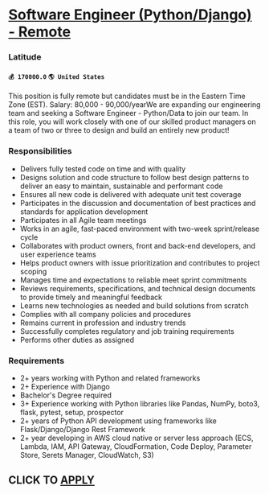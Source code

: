 # [Software Engineer (Python/Django) - Remote](https://www.remotewlb.com/apply/software-engineer-python-django-remote)  
### Latitude  
#### `💰 170000.0` `🌎 United States`  
This position is fully remote but candidates must be in the Eastern Time Zone (EST). Salary: 80,000 - 90,000/yearWe are expanding our engineering team and seeking a Software Engineer - Python/Data to join our team. In this role, you will work closely with one of our skilled product managers on a team of two or three to design and build an entirely new product!

### Responsibilities

  * Delivers fully tested code on time and with quality
  * Designs solution and code structure to follow best design patterns to deliver an easy to maintain, sustainable and performant code
  * Ensures all new code is delivered with adequate unit test coverage
  * Participates in the discussion and documentation of best practices and standards for application development
  * Participates in all Agile team meetings
  * Works in an agile, fast-paced environment with two-week sprint/release cycle
  * Collaborates with product owners, front and back-end developers, and user experience teams
  * Helps product owners with issue prioritization and contributes to project scoping
  * Manages time and expectations to reliable meet sprint commitments
  * Reviews requirements, specifications, and technical design documents to provide timely and meaningful feedback
  * Learns new technologies as needed and build solutions from scratch
  * Complies with all company policies and procedures
  * Remains current in profession and industry trends
  * Successfully completes regulatory and job training requirements
  * Performs other duties as assigned

### Requirements

  * 2+ years working with Python and related frameworks
  * 2+ Experience with Django
  * Bachelor's Degree required
  * 3+ Experience working with Python libraries like Pandas, NumPy, boto3, flask, pytest, setup, prospector
  * 2+ years of Python API development using frameworks like Flask/Django/Django Rest Framework
  * 2+ year developing in AWS cloud native or server less approach (ECS, Lambda, IAM, API Gateway, CloudFormation, Code Deploy, Parameter Store, Serets Manager, CloudWatch, S3)

  
## CLICK TO [APPLY](https://www.remotewlb.com/apply/software-engineer-python-django-remote)

